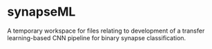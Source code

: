 # synapseML
A temporary workspace for files relating to development of a transfer learning-based CNN pipeline for binary synapse classification.
